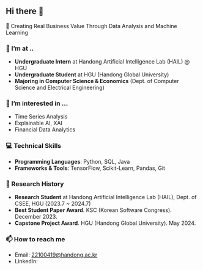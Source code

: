 ## Hi there 👋

🌟 Creating Real Business Value Through Data Analysis and Machine Learning

### 🔭 I’m at ..
- **Undergraduate Intern** at Handong Artificial Intelligence Lab (HAIL) @ HGU
- **Undergraduate Student** at HGU (Handong Global University)
- **Majoring in Computer Science & Economics** (Dept. of Computer Science and Electrical Engineering)

### 🌱 I’m interested in ...
- Time Series Analysis
- Explainable AI, XAI
- Financial Data Analytics

### 💻 Technical Skills
- **Programming Languages**: Python, SQL, Java 
- **Frameworks & Tools**: TensorFlow, Scikit-Learn, Pandas, Git

### 🔬 Research History
- **Research Student** at Handong Artificial Intelligence Lab (HAIL), Dept. of CSEE, HGU (2023.7 ~ 2024.7)
- **Best Student Paper Award**. KSC (Korean Software Congress). December 2023.
- **Capstone Project Award**. HGU (Handong Global University). May 2024.

### 📫 How to reach me
- Email: 22100419@handong.ac.kr
- LinkedIn: 
